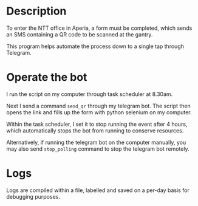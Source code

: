 # Description
To enter the NTT office in Aperia, a form must be completed, which sends an SMS containing a QR code to be scanned at the gantry.

This program helps automate the process down to a single tap through Telegram.

# Operate the bot
I run the script on my computer through task scheduler at 8.30am.

Next I send a command `send_qr` through my telegram bot. The script then opens the link and fills up the form with python selenium on my computer.

Within the task scheduler, I set it to stop running the event after 4 hours, which automatically stops the bot from running to conserve resources.

Alternatively, if running the telegram bot on the computer manually, you may also send `stop_polling` command to stop the telegram bot remotely.

# Logs
Logs are compiled within a file, labelled and saved on a per-day basis for debugging purposes.
